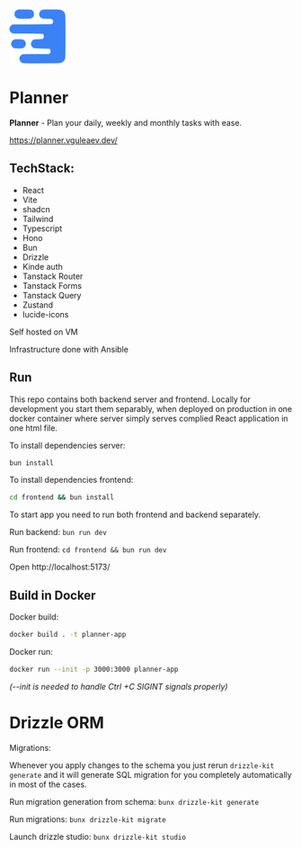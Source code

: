<img src="frontend/public/app-logo.svg" alt="Logo" width="100" height="100">

# Planner

**Planner** - Plan your daily, weekly and monthly tasks with ease.

https://planner.vguleaev.dev/

## TechStack:

- React
- Vite
- shadcn
- Tailwind
- Typescript
- Hono
- Bun
- Drizzle
- Kinde auth
- Tanstack Router
- Tanstack Forms
- Tanstack Query
- Zustand
- lucide-icons

Self hosted on VM

Infrastructure done with Ansible

## Run

This repo contains both backend server and frontend. Locally for development you start them separably, when deployed on production in one docker container where server simply serves complied React application in one html file.

To install dependencies server:

```bash
bun install
```

To install dependencies frontend:

```bash
cd frontend && bun install
```

To start app you need to run both frontend and backend separately.

Run backend:
`bun run dev`

Run frontend:
`cd frontend && bun run dev`

Open http://localhost:5173/

## Build in Docker

Docker build:

```bash
docker build . -t planner-app
```

Docker run:

```bash
docker run --init -p 3000:3000 planner-app
```

_(--init is needed to handle Ctrl +C SIGINT signals properly)_

# Drizzle ORM

Migrations:

Whenever you apply changes to the schema you just rerun `drizzle-kit generate` and it will generate SQL migration for you completely automatically in most of the cases.

Run migration generation from schema:
`bunx drizzle-kit generate`

Run migrations:
`bunx drizzle-kit migrate`

Launch drizzle studio:
`bunx drizzle-kit studio`
